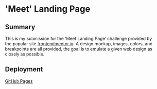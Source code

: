 # 'Meet' Landing Page

## Summary 

This is my submission for the 'Meet Landing Page' challenge provided by the popular site [frontendmentor.io](https://www.frontendmentor.io/challenges/meet-landing-page-rbTDS6OUR). A design mockup, images, colors, and breakpoints are all provided, the goal is to emulate a given web design as closely as possible. 
## Deployment

[GitHub Pages](https://maxh1231.github.io/meet-landing-page/)
